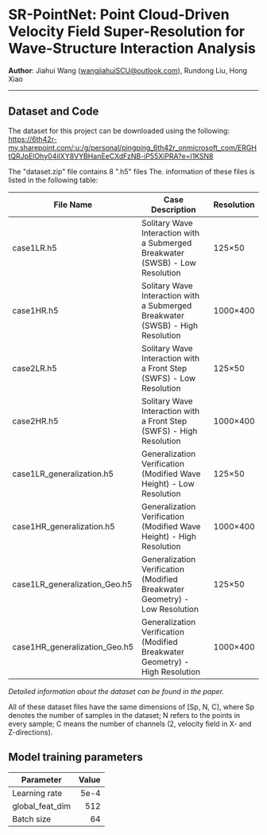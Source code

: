 # SR-PointNet: Point Cloud-Driven Velocity Field Super-Resolution for Wave-Structure Interaction Analysis
**Author**: Jiahui Wang (wangjiahuiSCU@outlook.com), Rundong Liu, Hong Xiao

---

## Dataset and Code
The dataset for this project can be downloaded using the following: https://6th42r-my.sharepoint.com/:u:/g/personal/pingping_6th42r_onmicrosoft_com/ERGHtQRJpElOhy04iIXY8VYBHanEeCXdFzNB-iP55XiPRA?e=l1KSN8

The "dataset.zip" file contains 8 ".h5" files The. information of these files is listed in the following table:

| File Name                          | Case Description                                      | Resolution  |
|------------------------------------|-------------------------------------------------------|-------------|
| case1LR.h5                         | Solitary Wave Interaction with a Submerged Breakwater (SWSB) - Low Resolution | 125×50      |
| case1HR.h5                         | Solitary Wave Interaction with a Submerged Breakwater (SWSB) - High Resolution | 1000×400    |
| case2LR.h5                         | Solitary Wave Interaction with a Front Step (SWFS) - Low Resolution | 125×50      |
| case2HR.h5                         | Solitary Wave Interaction with a Front Step (SWFS) - High Resolution | 1000×400    |
| case1LR_generalization.h5          | Generalization Verification (Modified Wave Height) - Low Resolution | 125×50      |
| case1HR_generalization.h5          | Generalization Verification (Modified Wave Height) - High Resolution | 1000×400    |
| case1LR_generalization_Geo.h5      | Generalization Verification (Modified Breakwater Geometry) - Low Resolution | 125×50      |
| case1HR_generalization_Geo.h5      | Generalization Verification (Modified Breakwater Geometry) - High Resolution | 1000×400    |

*Detailed information about the dataset can be found in the paper.*

All of these dataset files have the same dimensions of [Sp, N, C], where Sp denotes the number of samples in the dataset; N refers to the points in every sample; C means the number of channels (2, velocity field in X- and Z-directions).

## Model training parameters

| Parameter     |        Value | 
| ------------- |------------:|
| Learning rate |         5e-4 | 
| global_feat_dim   |       512| 
| Batch size    |           64 |  